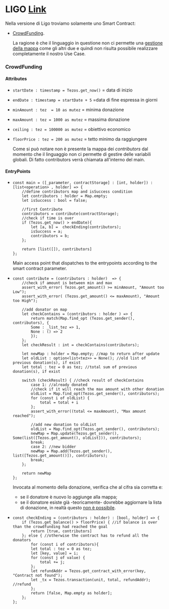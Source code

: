 # LIGO [Link](https://github.com/TheMastro-11/LearningTezos/blob/contracts/CrowdFunding/Ligo/CrowdFunding.jsligo)
Nella versione di Ligo troviamo solamente uno Smart Contract:
* [CrowdFunding](#CrowdFunding).

    La ragione è che il linguaggio in questione non ci permette una [gestione della mappa](#Issues) come gli altri due e quindi non risulta possibile realizzare completamente il nostro Use Case. 

### CrowdFunding

#### Attributes
* `startDate : timestamp = Tezos.get_now()` = data di inizio
* `endDate : timestamp = startDate + 5` =data di fine espressa in giorni
* `minAmount : tez  = 10 as mutez` = minima donazione
* `maxAmount : tez = 1000 as mutez` = massima donazione
* `ceiling : tez = 100000 as mutez` = obiettivo economico
* `floorPrice : tez = 200 as mutez` = tetto minimo da raggiungere

    Come si può notare non è presente la mappa dei *contributors* dal momento che il linguaggio non ci permette di gestire delle variabili globali. Di fatto contributors verrà chiamata all'interno del main.

#### EntryPoints
*   ``` 
    const main = ([_parameter, contractStorage] : [int, holder]) : [list<operation> , holder] => {
        //define contributors map and isSuccess condition
        let contributors : holder = Map.empty;
        let isSuccess : bool = false;

        //first Contribute
        contributors = contribute(contractStorage);
        //check if time is over
        if (Tezos.get_now() > endDate){
            let [a, b] =  checkEnding(contributors);
            isSuccess = a;
            contributors = b;
        };

        return [list([]), contributors]
    }; 
    ```
    Main access point that dispatches to the entrypoints according to the smart contract parameter.

*   ``` 
    const contribute = (contributors : holder)  => {
        //check if amount is between min and max
        assert_with_error( Tezos.get_amount() >= minAmount, "Amount too Low");
        assert_with_error( (Tezos.get_amount() <= maxAmount), "Amount too High");

        //add donator on map
        let checkContains = (contributors : holder ) => {
            return match(Map.find_opt (Tezos.get_sender(), contributors), {
            Some : _list_tez => 1,
            None : () => 2
            });
        };
        let checkResult : int = checkContains(contributors);
        
        let newMap : holder = Map.empty; //map to return after update
        let oldList : option<list<tez>> = None(); //old list of previous donation(s), if exist
        let total : tez = 0 as tez; //total sum of previous donation(s), if exist
        
        switch (checkResult) { //check result of checkContains
            case 1: //already donated
            //check if it will reach the max amount with other donation
            oldList = Map.find_opt(Tezos.get_sender(), contributors);
            for (const i of oldList) {
                total = total + i
            };
            assert_with_error((total <= maxAmount), "Max amount reached");

            //add new donation to oldList
            oldList = Map.find_opt(Tezos.get_sender(), contributors);
            newMap = Map.update(Tezos.get_sender(), Some(list([Tezos.get_amount(), oldList])), contributors);
            break;
            case 2: //new bidder  
            newMap = Map.add(Tezos.get_sender(), list([Tezos.get_amount()]), contributors);
            break;
        };

        return newMap
    };
    ```
    Invocata al momento della donazione, verifica che al cifra sia corretta e:
    * se il donatore è nuovo lo aggiunge alla mappa;
    * se il donatore esiste già -teoricamente- dovrebbe aggiornare la lista di donazione, in realtà questo [non è possibile](#Issues).


*   ``` 
    const checkEnding = (contributors : holder) : [bool, holder] => {
        if (Tezos.get_balance() > floorPrice) { //if balance is over than the crowdfunding had reached the goal
            return [true, contributors]
        }; else { //otherwise the contract has to refund all the donators
            for (const i of contributors){
            let total : tez = 0 as tez;
            let [key, value] = i;  
            for (const j of value) {
                total += j;
            };
            let refundAddr = Tezos.get_contract_with_error(key, "Contract not found");
            let _tx = Tezos.transaction(unit, total, refundAddr); //refund
            };
            return [false, Map.empty as holder];
        };
    };
    ```
